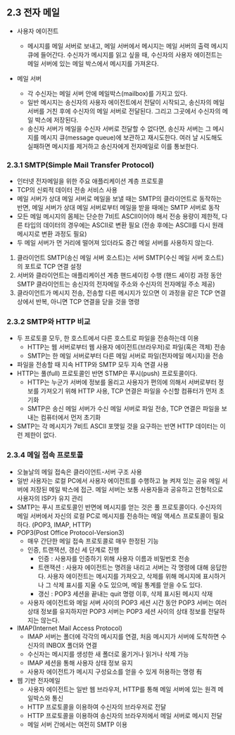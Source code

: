 ## 2.3 전자 메일

* 사용자 에이전트

  * 메시지를 메일 서버로 보내고, 메일 서버에서 메시지는 메일 서버의 출력 메시지 큐에 들어간다. 수신자가 메시지를 읽고 싶을 때, 수신자의 사용자 에이전트는 메일 서버에 있는 메일 박스에서 메시지를 가져온다.

* 메일 서버

  * 각 수신자는 메일 서버 안에 메일박스(mailbox)를 가지고 있다.
  * 일반 메시지는 송신자의 사용자 에이전트에서 전달이 시작되고, 송신자의 메일 서버를 거친 후에 수신자의 메일 서버로 전달된다. 그리고 그곳에서 수신자의 메일 박스에 저장된다.
  * 송신자 서버가 메일을 수신자 서버로 전달할 수 없다면, 송신자 서버는 그 메시지를 메시지 큐(message queue)에 보관하고 재시도한다. 여러 날 시도해도 실패하면 메시지를 제거하고 송신자에게 전자메일로 이를 통보한다.

### 2.3.1 SMTP(Simple Mail Transfer Protocol)

  * 인터넷 전자메일을 위한 주요 애플리케이션 계층 프로토콜
  * TCP의 신뢰적 데이터 전송 서비스 사용
  * 메일 서버가 상대 메일 서버로 메일을 보낼 때는 SMTP의 클라이언트로 동작하는 반면, 메일 서버가 상대 메일 서버로부터 메일을 받을 때에는 SMTP 서버로 동작
  * 모든 메일 메시지의 몸체는 단순한 7비트 ASCII이어야 해서 전송 용량이 제한적, 다른 타입의 데이터의 경우에는 ASCII로 변환 필요 (전송 후에는 ASCII를 다시 원래 메시지로 변환 과정도 필요)
  * 두 메일 서버가 먼 거리에 떨어져 있더라도 중간 메일 서버를 사용하지 않는다.

  1. 클라이언트 SMTP(송신 메일 서버 호스트)는 서버 SMTP(수신 메일 서버 호스트)의 포트로 TCP 연결 설정
  2. 서버와 클라이언트는 애플리케이션 계층 핸드셰이킹 수행 (핸드 셰이킹 과정 동안 SMTP 클라이언트는 송신자의 전자메일 주소와 수신자의 전자메일 주소 제공)
  3. 클라이언트가 메시지 전송, 전송할 다른 메시지가 있으면 이 과정을 같은 TCP 연결상에서 반복, 아니면 TCP 연결을 닫을 것을 명령

### 2.3.2 SMTP와 HTTP 비교

  * 두 프로토콜 모두, 한 호스트에서 다른 호스트로 파일을 전송하는데 이용
    * HTTP는 웹 서버로부터 웹 사용자 에이전트(브라우저)로 파일(혹은 객체) 전송
    * SMTP는 한 메일 서버로부터 다른 메일 서버로 파일(전자메일 메시지)을 전송
  * 파일을 전송할 때 지속 HTTP와 SMTP 모두 지속 연결 사용
  * HTTP는 풀(full) 프로토콜인 반면 STMP은 푸시(push) 프로토콜이다.
    * HTTP는 누군가 서버에 정보를 올리고 사용자가 편의에 의해서 서버로부터 정보를 가져오기 위해 HTTP 사용, TCP 연결은 파일을 수신할 컴퓨터가 먼저 초기화
    * SMTP은 송신 메일 서버가 수신 메일 서버로 파일 전송, TCP 연결은 파일을 보내는 컴퓨터에서 먼저 초기화
  * SMTP는 각 메시지가 7비트 ASCII 포맷일 것을 요구하는 반면 HTTP 데이터는 이런 제한이 없다.

### 2.3.4 메일 접속 프로토콜

* 오늘날의 메일 접속은 클라이언트-서버 구조 사용
* 일반 사용자는 로컬 PC에서 사용자 에이전트를 수행하고 늘 켜져 있는 공유 메일 서버에 저장된 메일 박스에 접근. 메일 서버는 보통 사용자들과 공유하고 전형적으로 사용자의 ISP가 유지 관리
* SMTP는 푸시 프로토콜인 반면에 메시지를 얻는 것은 풀 프로토콜이다. 수신자의 메일 서버에서 자신의 로컬 PC로 메시지를 전송하는 메일 액세스 프로토콜이 필요하다. (POP3, IMAP, HTTP)
* POP3(Post Office Protocol-Version3)
  * 매우 간단한 메일 접속 프로토콜로 매우 한정된 기능
  * 인증, 트랜잭션, 갱신 세 단계로 진행
    * 인증 : 사용자를 인증하기 위해 사용자 이름과 비밀번호 전송
    * 트랜잭션 : 사용자 에이전트는 명려을 내리고 서버는 각 명령에 대해 응답한다. 사용자 에이전트는 메시지를 가져오고, 삭제를 위해 메시지에 표시하거나 그 삭제 표시를 지울 수도 있으며, 메일 통계를 얻을 수도 있다. 
    * 갱신 : POP3 세션을 끝내는 quit 명령 이후, 삭제 표시된 메시지 삭재
  * 사용자 에이전트와 메일 서버 사이의 POP3  세션 시간 동안 POP3 서버는 여러 상태 정보를 유지하지만 POP3 서버는 POP3 세션 사이의 상태 정보를 전달하지는 않는다.
* IMAP(Internet Mail Access Protocol)
  * IMAP 서버는 폴더에 각각의 메시지를 연결, 처음 메시지가 서버에 도착하면 수신자의 INBOX 폴더와 연결
  * 수신자는 메시지를 생성한 새 폴더로 옮기거나 읽거나 삭제 가능
  * IMAP 세션을 통해 사용자 상태 정보 유지
  * 사용자 에이전트가 메시지 구성요소를 얻을 수 있게 허용하는 명령 有
* 웹 기반 전자메일
  * 사용자 에이전트는 일반 웹 브라우저, HTTP를 통해 메일 서버에 있는 원격 메일박스와 통신
  * HTTP 프로토콜을 이용하여 수신자의 브라우저로 전달
  * HTTP 프로토콜을 이용하여 송신자의 브라우저에서 메일 서버로 메시지 전달
  * 메일 서버 간에서는 여전히 SMTP 이용



​        